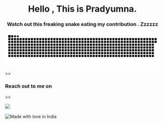 
<h1 align="center">Hello , This is Pradyumna.</a></h1>





<p align="center">
  <h3 align="center">Watch out this freaking snake eating my contribution . Zzzzzz </h3>
  <img src="https://github.com/prady8339/prady8339/blob/output/github-contribution-grid-snake.svg" alt="snake"></center>
</p>
>> <h3 align="left"> Reach out to me on</h3>
>><p align="left">
 <a target="_blank"href="https://www.linkedin.com/in/prady8339/"><img src="https://img.shields.io/badge/linkedin-%230077B5.svg?&style=for-the-badge&logo=linkedin&logoColor=white" /></a>&nbsp;&nbsp;&nbsp;&nbsp; 
</p>

![Made with love in India](https://madewithlove.now.sh/in?heart=true&template=for-the-badge)

